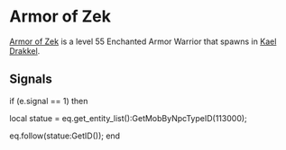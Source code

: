 # Armor of Zek



[Armor of Zek](/npc/113131) is a level 55 Enchanted Armor Warrior that spawns in [Kael Drakkel](/zone/113).



## Signals


if (e.signal == 1) then




local statue = eq.get_entity_list():GetMobByNpcTypeID(113000);





eq.follow(statue:GetID());
end
